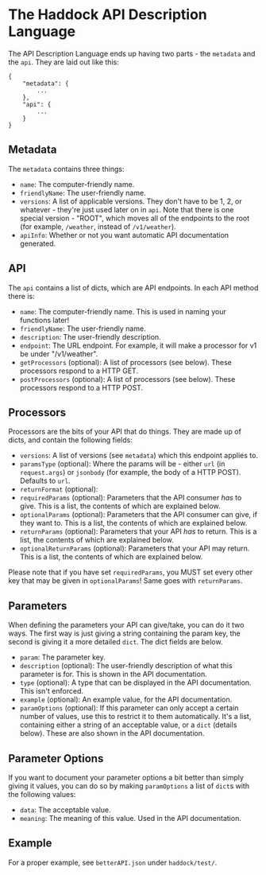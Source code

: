 The Haddock API Description Language
====================================

The API Description Language ends up having two parts - the `metadata` and the `api`. They are laid out like this:

~~~~{json}
{
	"metadata": {
		...
	},
	"api": {
		...
	}
}
~~~~


Metadata
--------

The `metadata` contains three things:

- `name`: The computer-friendly name.
- `friendlyName`: The user-friendly name.
- `versions`: A list of applicable versions. They don't have to be 1, 2, or whatever - they're just used later on in `api`. Note that there is one special version - "ROOT", which moves all of the endpoints to the root (for example, `/weather`, instead of `/v1/weather`).
- `apiInfo`: Whether or not you want automatic API documentation generated.


API
---

The `api` contains a list of dicts, which are API endpoints. In each API method there is:

- `name`: The computer-friendly name. This is used in naming your functions later!
- `friendlyName`: The user-friendly name.
- `description`: The user-friendly description.
- `endpoint`: The URL endpoint. For example, it will make a processor for v1 be under "/v1/weather".
- `getProcessors` (optional): A list of processors (see below). These processors respond to a HTTP GET.
- `postProcessors` (optional): A list of processors (see below). These processors respond to a HTTP POST.


Processors
----------

Processors are the bits of your API that do things. They are made up of dicts, and contain the following fields:

- `versions`: A list of versions (see `metadata`) which this endpoint applies to.
- `paramsType` (optional): Where the params will be - either `url` (in `request.args`) or `jsonbody` (for example, the body of a HTTP POST). Defaults to `url`.
- `returnFormat` (optional): 
- `requiredParams` (optional): Parameters that the API consumer *has* to give. This is a list, the contents of which are explained below.
- `optionalParams` (optional): Parameters that the API consumer can give, if they want to. This is a list, the contents of which are explained below.
- `returnParams` (optional): Parameters that your API *has* to return. This is a list, the contents of which are explained below.
- `optionalReturnParams` (optional): Parameters that your API may return. This is a list, the contents of which are explained below.

Please note that if you have set `requiredParams`, you MUST set every other key that may be given in `optionalParams`! Same goes with `returnParams`.


Parameters
----------

When defining the parameters your API can give/take, you can do it two ways. The first way is just giving a string containing the param key, the second is giving it a more detailed `dict`. The dict fields are below.

- `param`: The parameter key.
- `description` (optional): The user-friendly description of what this parameter is for. This is shown in the API documentation.
- `type` (optional): A type that can be displayed in the API documentation. This isn't enforced.
- `example` (optional): An example value, for the API documentation.
- `paramOptions` (optional): If this parameter can only accept a certain number of values, use this to restrict it to them automatically. It's a list, containing either a string of an acceptable value, or a `dict` (details below). These are also shown in the API documentation.


Parameter Options
-----------------

If you want to document your parameter options a bit better than simply giving it values, you can do so by making `paramOptions` a list of `dict`s with the following values:

- `data`: The acceptable value.
- `meaning`: The meaning of this value. Used in the API documentation.


Example
-------

For a proper example, see `betterAPI.json` under `haddock/test/`.